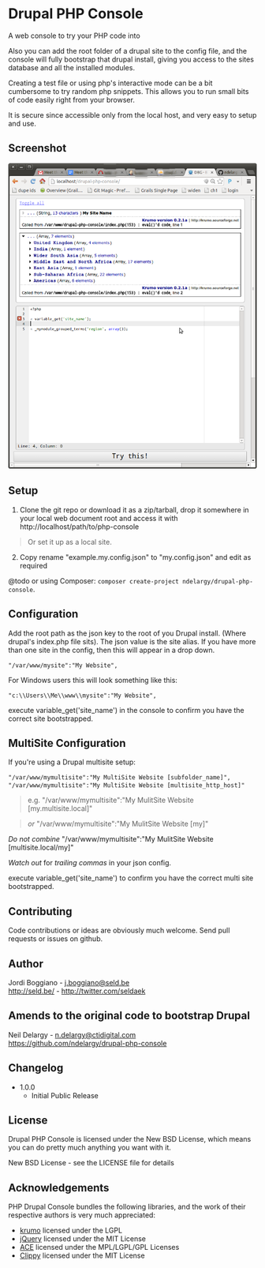 Drupal PHP Console
===========

A web console to try your PHP code into

Also you can add the root folder of a drupal site to the config file, and the console will fully bootstrap that drupal install, giving you access to the sites database and all the installed modules.

Creating a test file or using php's interactive mode can be a bit cumbersome to try random php snippets. This allows you to run small bits of code easily right from your browser.

It is secure since accessible only from the local host, and very easy to setup and use.


Screenshot
----------

<img src="https://github.com/ndelargy/drupal-php-console/blob/master/screenshot.png?raw=true" alt="PHP Console screenshot" border="0" />

Setup
-----

1. Clone the git repo or download it as a zip/tarball, drop it somewhere in your local web document root and access it with http://localhost/path/to/php-console
>  Or set it up as a local site.

2. Copy rename "example.my.config.json" to "my.config.json" and edit as required

@todo or using Composer: `composer create-project ndelargy/drupal-php-console`.

Configuration
-------------

Add the root path as the json key to the root of you Drupal install. (Where drupal's index.php file sits).
The json value is the site alias.  If you have more than one site in the config, then this will appear in a drop down.

    "/var/www/mysite":"My Website",

For Windows users this will look something like this:

    "c:\\Users\\Me\\www\\mysite":"My Website",

execute variable_get('site_name') in the console to confirm you have the correct
site bootstrapped.

MultiSite Configuration
-----------------------

If you're using a Drupal multisite setup:

    "/var/www/mymultisite":"My MultiSite Website [subfolder_name]",
    "/var/www/mymultisite":"My MultiSite Website [multisite_http_host]"

> e.g. "/var/www/mymultisite":"My MulitSite Website [my.multisite.local]"

>  *or*  "/var/www/mymultisite":"My MulitSite Website [my]"

*Do not combine* "/var/www/mymultisite":"My MulitSite Website [multisite.local/my]"

*Watch out* for *trailing commas* in your json config.

execute variable_get('site_name') to confirm you have the correct multi site
bootstrapped.

Contributing
------------

Code contributions or ideas are obviously much welcome. Send pull requests or issues on github.

Author
------

Jordi Boggiano - <j.boggiano@seld.be><br />
<http://seld.be/> - <http://twitter.com/seldaek>

Amends to the original code to bootstrap Drupal
-----------------------------------------------------

Neil Delargy - <n.delargy@ctidigital.com><br />
<https://github.com/ndelargy/drupal-php-console>


Changelog
---------

- 1.0.0
  - Initial Public Release

License
-------

Drupal PHP Console is licensed under the New BSD License, which means you can do pretty much anything you want with it.

New BSD License - see the LICENSE file for details

Acknowledgements
----------------

PHP Drupal Console bundles the following libraries, and the work of their respective authors is very much appreciated:

- [krumo](http://krumo.sourceforge.net/) licensed under the LGPL
- [jQuery](http://jquery.com) licensed under the MIT License
- [ACE](http://ace.ajax.org/) licensed under the MPL/LGPL/GPL Licenses
- [Clippy](https://github.com/mojombo/clippy) licensed under the MIT License
